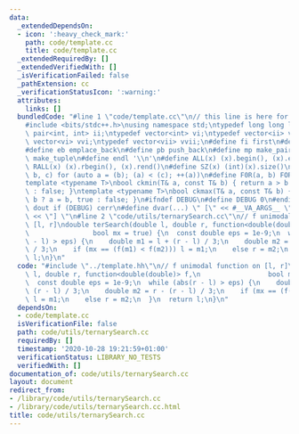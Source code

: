 ```yaml
---
data:
  _extendedDependsOn:
  - icon: ':heavy_check_mark:'
    path: code/template.cc
    title: code/template.cc
  _extendedRequiredBy: []
  _extendedVerifiedWith: []
  _isVerificationFailed: false
  _pathExtension: cc
  _verificationStatusIcon: ':warning:'
  attributes:
    links: []
  bundledCode: "#line 1 \"code/template.cc\"\n// this line is here for a reason\n\
    #include <bits/stdc++.h>\nusing namespace std;\ntypedef long long ll;\ntypedef\
    \ pair<int, int> ii;\ntypedef vector<int> vi;\ntypedef vector<ii> vii;\ntypedef\
    \ vector<vi> vvi;\ntypedef vector<vii> vvii;\n#define fi first\n#define se second\n\
    #define eb emplace_back\n#define pb push_back\n#define mp make_pair\n#define mt\
    \ make_tuple\n#define endl '\\n'\n#define ALL(x) (x).begin(), (x).end()\n#define\
    \ RALL(x) (x).rbegin(), (x).rend()\n#define SZ(x) (int)(x).size()\n#define FOR(a,\
    \ b, c) for (auto a = (b); (a) < (c); ++(a))\n#define F0R(a, b) FOR (a, 0, (b))\n\
    template <typename T>\nbool ckmin(T& a, const T& b) { return a > b ? a = b, true\
    \ : false; }\ntemplate <typename T>\nbool ckmax(T& a, const T& b) { return a <\
    \ b ? a = b, true : false; }\n#ifndef DEBUG\n#define DEBUG 0\n#endif\n#define\
    \ dout if (DEBUG) cerr\n#define dvar(...) \" [\" << #__VA_ARGS__ \": \" << (__VA_ARGS__)\
    \ << \"] \"\n#line 2 \"code/utils/ternarySearch.cc\"\n// f unimodal function on\
    \ [l, r]\ndouble terSearch(double l, double r, function<double(double)> f,\n \
    \                bool mx = true) {\n  const double eps = 1e-9;\n  while (abs(r\
    \ - l) > eps) {\n    double m1 = l + (r - l) / 3;\n    double m2 = r - (r - l)\
    \ / 3;\n    if (mx == (f(m1) < f(m2))) l = m1;\n    else r = m2;\n  }\n  return\
    \ l;\n}\n"
  code: "#include \"../template.hh\"\n// f unimodal function on [l, r]\ndouble terSearch(double\
    \ l, double r, function<double(double)> f,\n                 bool mx = true) {\n\
    \  const double eps = 1e-9;\n  while (abs(r - l) > eps) {\n    double m1 = l +\
    \ (r - l) / 3;\n    double m2 = r - (r - l) / 3;\n    if (mx == (f(m1) < f(m2)))\
    \ l = m1;\n    else r = m2;\n  }\n  return l;\n}\n"
  dependsOn:
  - code/template.cc
  isVerificationFile: false
  path: code/utils/ternarySearch.cc
  requiredBy: []
  timestamp: '2020-10-28 19:21:59+01:00'
  verificationStatus: LIBRARY_NO_TESTS
  verifiedWith: []
documentation_of: code/utils/ternarySearch.cc
layout: document
redirect_from:
- /library/code/utils/ternarySearch.cc
- /library/code/utils/ternarySearch.cc.html
title: code/utils/ternarySearch.cc
---
```

